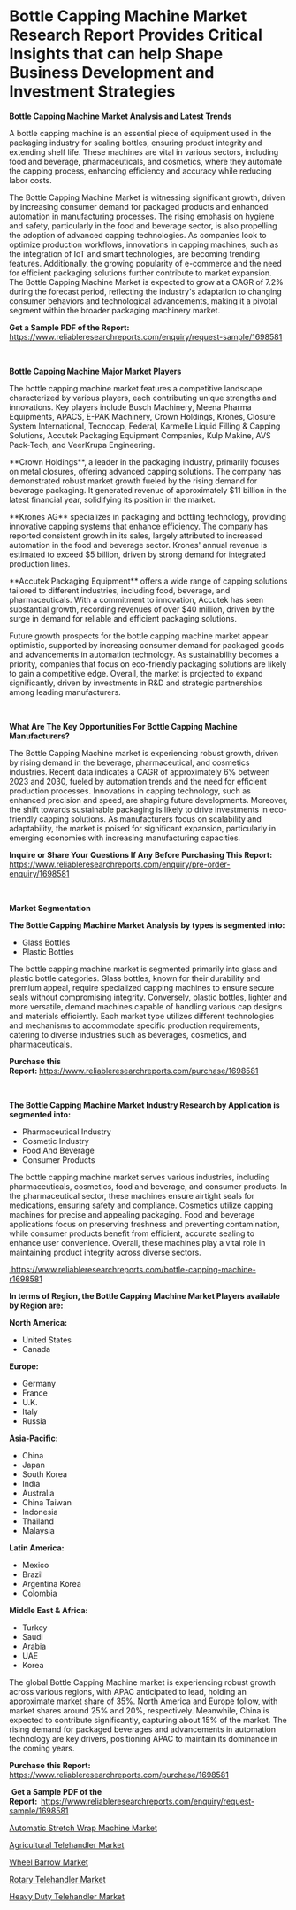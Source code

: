 <p><h1>Bottle Capping Machine Market Research Report Provides Critical Insights that can help Shape Business Development and Investment Strategies</h1></p><p><strong>Bottle Capping Machine Market Analysis and Latest Trends</strong></p>
<p><p>A bottle capping machine is an essential piece of equipment used in the packaging industry for sealing bottles, ensuring product integrity and extending shelf life. These machines are vital in various sectors, including food and beverage, pharmaceuticals, and cosmetics, where they automate the capping process, enhancing efficiency and accuracy while reducing labor costs.</p><p>The Bottle Capping Machine Market is witnessing significant growth, driven by increasing consumer demand for packaged products and enhanced automation in manufacturing processes. The rising emphasis on hygiene and safety, particularly in the food and beverage sector, is also propelling the adoption of advanced capping technologies. As companies look to optimize production workflows, innovations in capping machines, such as the integration of IoT and smart technologies, are becoming trending features. Additionally, the growing popularity of e-commerce and the need for efficient packaging solutions further contribute to market expansion. The Bottle Capping Machine Market is expected to grow at a CAGR of 7.2% during the forecast period, reflecting the industry's adaptation to changing consumer behaviors and technological advancements, making it a pivotal segment within the broader packaging machinery market.</p></p>
<p><strong>Get a Sample PDF of the Report:&nbsp;</strong> <a href="https://www.reliableresearchreports.com/enquiry/request-sample/1698581?utm_campaign=38&utm_medium=2&utm_source=Github&utm_content=ia&utm_term=17022025&utm_id=bottle-capping-machine">https://www.reliableresearchreports.com/enquiry/request-sample/1698581</a></p>
<p>&nbsp;</p>
<p><strong>Bottle Capping Machine Major Market Players</strong></p>
<p><p>The bottle capping machine market features a competitive landscape characterized by various players, each contributing unique strengths and innovations. Key players include Busch Machinery, Meena Pharma Equipments, APACS, E-PAK Machinery, Crown Holdings, Krones, Closure System International, Tecnocap, Federal, Karmelle Liquid Filling & Capping Solutions, Accutek Packaging Equipment Companies, Kulp Makine, AVS Pack-Tech, and VeerKrupa Engineering.</p><p>**Crown Holdings**, a leader in the packaging industry, primarily focuses on metal closures, offering advanced capping solutions. The company has demonstrated robust market growth fueled by the rising demand for beverage packaging. It generated revenue of approximately $11 billion in the latest financial year, solidifying its position in the market.</p><p>**Krones AG** specializes in packaging and bottling technology, providing innovative capping systems that enhance efficiency. The company has reported consistent growth in its sales, largely attributed to increased automation in the food and beverage sector. Krones' annual revenue is estimated to exceed $5 billion, driven by strong demand for integrated production lines.</p><p>**Accutek Packaging Equipment** offers a wide range of capping solutions tailored to different industries, including food, beverage, and pharmaceuticals. With a commitment to innovation, Accutek has seen substantial growth, recording revenues of over $40 million, driven by the surge in demand for reliable and efficient packaging solutions.</p><p>Future growth prospects for the bottle capping machine market appear optimistic, supported by increasing consumer demand for packaged goods and advancements in automation technology. As sustainability becomes a priority, companies that focus on eco-friendly packaging solutions are likely to gain a competitive edge. Overall, the market is projected to expand significantly, driven by investments in R&D and strategic partnerships among leading manufacturers.</p></p>
<p>&nbsp;</p>
<p><strong>What Are The Key Opportunities For Bottle Capping Machine Manufacturers?</strong></p>
<p><p>The Bottle Capping Machine market is experiencing robust growth, driven by rising demand in the beverage, pharmaceutical, and cosmetics industries. Recent data indicates a CAGR of approximately 6% between 2023 and 2030, fueled by automation trends and the need for efficient production processes. Innovations in capping technology, such as enhanced precision and speed, are shaping future developments. Moreover, the shift towards sustainable packaging is likely to drive investments in eco-friendly capping solutions. As manufacturers focus on scalability and adaptability, the market is poised for significant expansion, particularly in emerging economies with increasing manufacturing capacities.</p></p>
<p><strong>Inquire or Share Your Questions If Any Before Purchasing This Report:</strong> <a href="https://www.reliableresearchreports.com/enquiry/pre-order-enquiry/1698581?utm_campaign=38&utm_medium=2&utm_source=Github&utm_content=ia&utm_term=17022025&utm_id=bottle-capping-machine">https://www.reliableresearchreports.com/enquiry/pre-order-enquiry/1698581</a></p>
<p>&nbsp;</p>
<p><strong>Market Segmentation</strong></p>
<p><strong>The Bottle Capping Machine Market Analysis by types is segmented into:</strong></p>
<p><ul><li>Glass Bottles</li><li>Plastic Bottles</li></ul></p>
<p><p>The bottle capping machine market is segmented primarily into glass and plastic bottle categories. Glass bottles, known for their durability and premium appeal, require specialized capping machines to ensure secure seals without compromising integrity. Conversely, plastic bottles, lighter and more versatile, demand machines capable of handling various cap designs and materials efficiently. Each market type utilizes different technologies and mechanisms to accommodate specific production requirements, catering to diverse industries such as beverages, cosmetics, and pharmaceuticals.</p></p>
<p><strong>Purchase this Report:&nbsp;</strong><a href="https://www.reliableresearchreports.com/purchase/1698581?utm_campaign=38&utm_medium=2&utm_source=Github&utm_content=ia&utm_term=17022025&utm_id=bottle-capping-machine">https://www.reliableresearchreports.com/purchase/1698581</a></p>
<p>&nbsp;</p>
<p><strong>The Bottle Capping Machine Market Industry Research by Application is segmented into:</strong></p>
<p><ul><li>Pharmaceutical Industry</li><li>Cosmetic Industry</li><li>Food And Beverage</li><li>Consumer Products</li></ul></p>
<p><p>The bottle capping machine market serves various industries, including pharmaceuticals, cosmetics, food and beverage, and consumer products. In the pharmaceutical sector, these machines ensure airtight seals for medications, ensuring safety and compliance. Cosmetics utilize capping machines for precise and appealing packaging. Food and beverage applications focus on preserving freshness and preventing contamination, while consumer products benefit from efficient, accurate sealing to enhance user convenience. Overall, these machines play a vital role in maintaining product integrity across diverse sectors.</p></p>
<p><a href="https://www.reliableresearchreports.com/bottle-capping-machine-r1698581?utm_campaign=38&utm_medium=2&utm_source=Github&utm_content=ia&utm_term=17022025&utm_id=bottle-capping-machine">&nbsp;https://www.reliableresearchreports.com/bottle-capping-machine-r1698581</a></p>
<p><strong>In terms of Region, the Bottle Capping Machine Market Players available by Region are:</strong></p>
<p>
    <p> <strong> North America: </strong>
        <ul>
            <li>United States</li>
            <li>Canada</li>
        </ul>
        </p> 
    <p> <strong> Europe: </strong>
        <ul>
            <li>Germany</li>
            <li>France</li>
            <li>U.K.</li>
            <li>Italy</li>
            <li>Russia</li>
        </ul>
        </p> 
    <p> <strong> Asia-Pacific: </strong>
        <ul>
            <li>China</li>
            <li>Japan</li>
            <li>South Korea</li>
            <li>India</li>
            <li>Australia</li>
            <li>China Taiwan</li>
            <li>Indonesia</li>
            <li>Thailand</li>
            <li>Malaysia</li>
        </ul>
        </p> 
    <p> <strong> Latin America: </strong>
        <ul>
            <li>Mexico</li>
            <li>Brazil</li>
            <li>Argentina Korea</li>
            <li>Colombia</li>
        </ul>
        </p> 
    <p> <strong> Middle East & Africa: </strong>
        <ul>
            <li>Turkey</li>
            <li>Saudi</li>
            <li>Arabia</li>
            <li>UAE</li>
            <li>Korea</li>
        </ul>
    </p>
    </p>
<p><p>The global Bottle Capping Machine market is experiencing robust growth across various regions, with APAC anticipated to lead, holding an approximate market share of 35%. North America and Europe follow, with market shares around 25% and 20%, respectively. Meanwhile, China is expected to contribute significantly, capturing about 15% of the market. The rising demand for packaged beverages and advancements in automation technology are key drivers, positioning APAC to maintain its dominance in the coming years.</p></p>
<p><strong>Purchase this Report: </strong><a href="https://www.reliableresearchreports.com/purchase/1698581?utm_campaign=38&utm_medium=2&utm_source=Github&utm_content=ia&utm_term=17022025&utm_id=bottle-capping-machine">https://www.reliableresearchreports.com/purchase/1698581</a></p>
<p>&nbsp;<strong>Get a Sample PDF of the Report:&nbsp;&nbsp;</strong><a href="https://www.reliableresearchreports.com/enquiry/request-sample/1698581?utm_campaign=38&utm_medium=2&utm_source=Github&utm_content=ia&utm_term=17022025&utm_id=bottle-capping-machine">https://www.reliableresearchreports.com/enquiry/request-sample/1698581</a></p>
<p><strong></strong></p>
<p><p><a href="https://github.com/porstheftyux/Market-Research-Report-List-1/blob/main/automatic-stretch-wrap-machine-market.md?utm_campaign=38&utm_medium=2&utm_source=Github&utm_content=ia&utm_term=17022025&utm_id=bottle-capping-machine">Automatic Stretch Wrap Machine Market</a></p><p><a href="https://github.com/normiaooghe3/Market-Research-Report-List-1/blob/main/agricultural-telehandler-market.md?utm_campaign=38&utm_medium=2&utm_source=Github&utm_content=ia&utm_term=17022025&utm_id=bottle-capping-machine">Agricultural Telehandler Market</a></p><p><a href="https://github.com/samesdufloiw/Market-Research-Report-List-1/blob/main/wheel-barrow-market.md?utm_campaign=38&utm_medium=2&utm_source=Github&utm_content=ia&utm_term=17022025&utm_id=bottle-capping-machine">Wheel Barrow Market</a></p><p><a href="https://github.com/swietanasso/Market-Research-Report-List-1/blob/main/rotary-telehandler-market.md?utm_campaign=38&utm_medium=2&utm_source=Github&utm_content=ia&utm_term=17022025&utm_id=bottle-capping-machine">Rotary Telehandler Market</a></p><p><a href="https://github.com/shadnfamoza/Market-Research-Report-List-1/blob/main/heavy-duty-telehandler-market.md?utm_campaign=38&utm_medium=2&utm_source=Github&utm_content=ia&utm_term=17022025&utm_id=bottle-capping-machine">Heavy Duty Telehandler Market</a></p></p>
